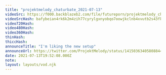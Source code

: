 ```yaml
---
title: "projektmelody_chaturbate_2021-07-13"
videoSrc: https://f000.backblazeb2.com/file/futureporn/projektmelody_chaturbate_2021-07-13.mp4
videoSrcHash: bafybeian4rk6k2m4zih77cyrylgxnyobqo7oowjkclnb4xvutb2s43fkvi
video720Hash: 
video480Hash: 
video360Hash: 
thinHash: 
thiccHash: 
announceTitle: "I'm liking the new setup"
announceUrl: https://twitter.com/ProjektMelody/status/1415036340580884482
date: 2021-07-13T19:52:08.000Z
note: 
layout: layouts/vod.njk
---
```

